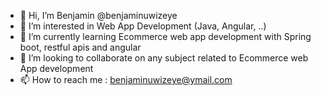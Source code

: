 - 👋 Hi, I’m Benjamin @benjaminuwizeye
- 👀 I’m interested in Web App Development (Java, Angular, ..)
- 🌱 I’m currently learning Ecommerce web app development with Spring boot, restful apis and angular
- 💞️ I’m looking to collaborate on any subject related to Ecommerce web App development
- 📫 How to reach me :  benjaminuwizeye@ymail.com

<!---
benjaminuwizeye/benjaminuwizeye is a ✨ special ✨ repository because its `README.md` (this file) appears on your GitHub profile.
You can click the Preview link to take a look at your changes.
--->

